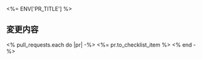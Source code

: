 <%= ENV['PR_TITLE'] %>

## 変更内容

<% pull_requests.each do |pr| -%>
<%= pr.to_checklist_item %>
<% end -%>